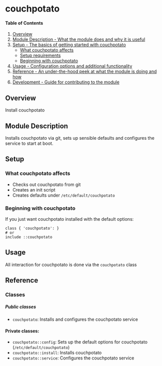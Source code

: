 # couchpotato

#### Table of Contents

1. [Overview](#overview)
2. [Module Description - What the module does and why it is useful](#module-description)
3. [Setup - The basics of getting started with couchpotato](#setup)
    * [What couchpotato affects](#what-couchpotato-affects)
    * [Setup requirements](#setup-requirements)
    * [Beginning with couchpotato](#beginning-with-couchpotato)
4. [Usage - Configuration options and additional functionality](#usage)
5. [Reference - An under-the-hood peek at what the module is doing and how](#reference)
6. [Development - Guide for contributing to the module](#development)

## Overview

Install couchpotato

## Module Description

Installs couchpotato via git, sets up sensible defaults and configures
the service to start at boot.

## Setup

### What couchpotato affects

* Checks out couchpotato from git
* Creates an init script
* Creates defaults under `/etc/default/couchpotato`


### Beginning with couchpotato

If you just want couchpotato installed with the default options:

    class { 'couchpotato': }
    # or
    include ::couchpotato

## Usage

All interaction for couchpotato is done via the `couchpotato` class

## Reference

### Classes

##### Public classes
* `couchpotato`: Installs and configures the couchpotato service

#### Private classes:
* `couchpotato::config`: Sets up the default options for couchpotato (`/etc/default/couchpotato`)
* `couchpotato::install`: Installs couchpotato
* `couchpotato::service`: Configures the couchpotato service

